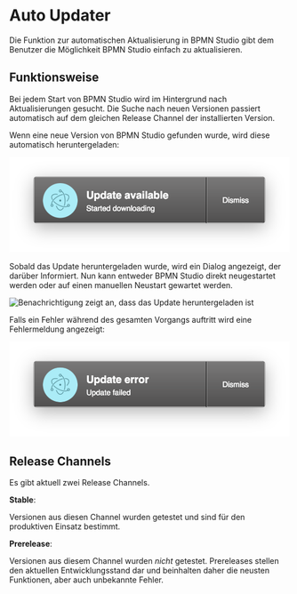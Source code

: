 # Auto Updater

Die Funktion zur automatischen Aktualisierung in BPMN Studio gibt dem Benutzer
die Möglichkeit BPMN Studio einfach zu aktualisieren.

## Funktionsweise

Bei jedem Start von BPMN Studio wird im Hintergrund nach Aktualisierungen
gesucht. Die Suche nach neuen Versionen passiert automatisch auf dem gleichen
Release Channel der installierten Version.

Wenn eine neue Version von BPMN Studio gefunden wurde, wird diese automatisch
heruntergeladen:

![Benachrichtigung zeigt an, dass ein Update verfügbar ist und heruntergeladen wird](auto-updater_update-available.png)

Sobald das Update heruntergeladen wurde, wird ein Dialog angezeigt, der darüber
Informiert. Nun kann entweder BPMN Studio direkt neugestartet werden oder auf
einen manuellen Neustart gewartet werden.

![Benachrichtigung zeigt an, dass das Update heruntergeladen ist](auto-updater_update-downloaded.png)

Falls ein Fehler während des gesamten Vorgangs auftritt wird eine Fehlermeldung
angezeigt:

![Benachrichtigung zeigt an, dass ein Fehler aufgetreten ist](auto-updater_update-error.png)

## Release Channels

Es gibt aktuell zwei Release Channels.

**Stable**:

Versionen aus diesen Channel wurden getestet und sind für den produktiven
Einsatz bestimmt.

**Prerelease**:

Versionen aus diesem Channel wurden *nicht* getestet. Prereleases stellen den
aktuellen Entwicklungsstand dar und beinhalten daher die neusten Funktionen,
aber auch unbekannte Fehler.
